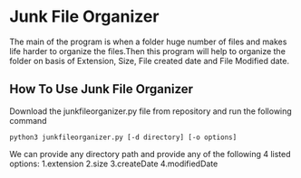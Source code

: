 # Junk File Organizer

The main of the program is when a folder huge number of files and makes life harder to organize the files.Then this program will help to organize the folder on basis of Extension, Size, File created date and File Modified date.

## How To Use Junk File Organizer

Download the junkfileorganizer.py file from repository and run the following command

```
python3 junkfileorganizer.py [-d directory] [-o options]
```
We can provide any directory path and provide any of the following 4 listed options:
1.extension
2.size
3.createDate 
4.modifiedDate
